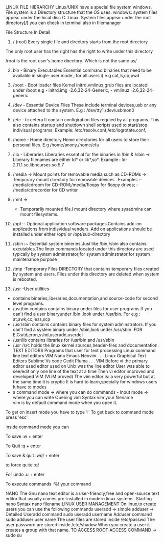 LINUX FILE HIERARCHY
Linux/UNIX have a special file system windows.
File system is a Directory structure that the OS uses.
windows: system files appear under the local disc C:
Linux: System files appear under the root directory[/]
you can check in terminal also in filemanager

File Structure In Detail

1. / (root)
   Every single file and directory starts from the root directory

The only root user has the right has the right to write under this directory

/root is the root user's home directory. Which is not the same as/

2. bin - Binary Executables
   Essential command binaries that need to be available in single-user mode ; for all users
   i) e.g cat,ls,cp,pwd

3. /boot - Boot loader files
   Kernel initrd,vmlinux,grub files are located under /boot
   e.g - initrd.img -2.6,32-24-Generic, - vmlinuz -2.6,32-24-generic
4. /dev - Essential Device Files
   These include terminal devices,usb or any device attached to the system.
   E.g : /dev/tty1,/dev/usbmon0
5. /etc - tc cetera
   It contain configiration files requied by all programs. This also contains startup and shutdown shell scripts used to start/stop indivisual programs.
   Example: /etc/resolv.conf,/etc/logrotate.conf,
6. /home - Home directory
   Home directories for all users to store their personal files.
   E.g /home/anony,/home/efa
7. /lib - Liberaries
   Liberaries essential for the binaries in /bin & /sbin
   => Liberary filenames are either Id* or lib*,so\*.
   Example : Id-2.11.1.so,libncurses.so.5.7
8. /media =>
   Mount points for removable media such as CD-ROMs
   => Temporary mount directory for removable devices .
   Examples :- /media/cdroom for CD-ROM;/media/floopy for floopy drives; - /media/cdrecorder for CD writer
9. /mnt =>
   - Temporarily mounted file.I mount directory where sysadmins can mount filesystems.
10. /opt :-
    Optional application software packages.Contains add-on applications from indisvidual venders.
    Add on applications should be installed under either /opt/ or /opt/sub-directory
11. /sbin :~
    Essential system bineries.Just like /bin,/sbin also contains excutables.The linux commands located under this directory are used typically by system adminstrator,for system adminstrator,for system maintenance purpose
12. /tmp -Temporary Files
    DIRECTORY that contains temporary files created by system and users.
    Files under this directory are deleted when system is rebooted.
13. /usr -User utilities

- contains binaries,liberaries,documentation,and source-code for second level programs.
- /usr/bin contains contains binary under files for user programs.If you can't find a user binaryunder /bin ,look under /usr/bin. For e.g : at,awk,cc,less,scp
- /usr/sbin contains contains binary files for system adminstrators. If you can't find a system binary under /sbin,look under /usr/sbin. FOR E.G:atd,cron,sshd,useradd,userdel
- /usr/lib contains libraries for /usr/bin and /usr/sbin
- /usr /src holds the linux kernel sources,header-files and documentation.
  TEXT EDITORS
  Programs that user for text processing
  Linux command line text editors
  VIM
  Nano
  Emacs
  Neovim
  . . .
  Linux Graphical Text Editors
  Sublime
  Vs code
  Gedit
  Pluma
  . . .
  VIM
  Before vi the primary editor used editor used on Unix was the line editor
  User was able to see/edit only one line of the text at a time
  Then vi editor improved and developed VIM.(VI iM proved)
  The vim editor is:
  a very powerful
  but at the same time it is cryptic
  It is hard to learn,specially for windows users
  It have to modes
- a command mode -> where you can do commands - Input mode -> where you can write
  Opening vim
  Syntax
  vim your filename  
  vim is by default command mode when you open it.

To get on insert mode you have to type 'i' To get back to command mode press 'esc'

inside command mode you can

To save :w + enter

To Quit :q + enter

To save & quit :wq! + enter

to force quite :q!

For undo :u + enter

To execute commands :%! your command

NANO
The Gnu nano text editor is a user-friendly,free and open-source text editor that usually comes pre-installed in modern linux systems.
Starting nano
Syntax
nano filename
LINUX USER MANAGEMENT
On linux,to create users you can use the following commands
useradd -> simple
adduser -> Detailed
Useradd command
sudo useradd username
Adduser command
sudo adduser user name
The user files are stored inside /etc/passwd
The user password are stored inside /etc/shadow
When you create a user it creates a group with that name.
TO ACCESS ROOT ACCESS
COMMAND
-> sudo su
